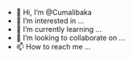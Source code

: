 - 👋 Hi, I’m @Cumalibaka
- 👀 I’m interested in ...
- 🌱 I’m currently learning ...
- 💞️ I’m looking to collaborate on ...
- 📫 How to reach me ...

<!---
Cumalibaka/Cumalibaka is a ✨ special ✨ repository because its `README.md` (this file) appears on your GitHub profile.
You can click the Preview link to take a look at your changes.
--->
